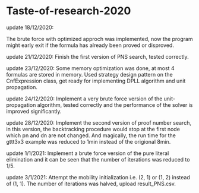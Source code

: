 # Taste-of-research-2020

update 18/12/2020:

The brute force with optimized approch was implemented, now the program might early exit if the formula has already been 
proved or disproved.

update 21/12/2020:
Finish the first version of PNS search, tested correctly.

update 23/12/2020:
Some memory optimization was done, at most 4 formulas are stored in memory. Used strategy design pattern on the CnfExpression class,
get ready for implementing DPLL algorithm and unit propagation.

update 24/12/2020:
Implement a very brute force version of the unit-propagation algorithm, tested correctly and the performance of the solver is improved
significantly. 

update 28/12/2020:
Implement the second version of proof number search, in this version, the backtracking procedure would stop at the first node which
pn and dn are not changed. And magically, the run time for the gttt3x3 example was reduced to 1min instead of the origional 8min.

update 1/1/2021:
Implement a brute force version of the pure literal elimination and it can be seen that the number of iterations was reduced to 1/5.

update 3/1/2021:
Attempt the mobility initialization i.e. (2, 1) or (1, 2) instead of (1, 1). The number of iterations was halved, upload result_PNS.csv.



